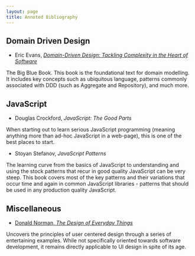 ```yaml
---
layout: page
title: Annoted Bibliography
---
```


Domain Driven Design
--------------------
* Eric Evans, [_Domain-Driven Design: Tackling Complexity in the Heart of Software_](http://www.amazon.com/Domain-Driven-Design-Tackling-Complexity-Software/dp/0321125215/)  

The Big Blue Book. This book is the foundational text for domain modelling. It includes key concepts such as ubiquitous language, patterns commonly associated with DDD (such as Aggregate and Repository), and much more.

JavaScript
----------
* Douglas Crockford, _JavaScript: The Good Parts_

When starting out to learn serious JavaScript programming (meaning anything more than ad-hoc JavaScript in a web-page), this is one of the best places to start.

* Stoyan Stefanov, _JavaScript Patterns_

The learning curve from the basics of JavaScript to understanding and using the stock patterns that recur in good quality JavaScript can be very steep. This book covers most of the key patterns and their variations that occur time and again in common JavaScript libraries - patterns that should be used in any production quality JavaScript.

Miscellaneous
-------------
* [Donald Norman, _The Design of Everyday Things_][DET]

Uncovers the principles of user centered design through a series of entertaining examples. While not specifically oriented towards software development, it remains directly applicable to UI design in spite of its age.

[DET]: http://www.amazon.com/Design-Everyday-Things-Donald-Norman/dp/0465067107
